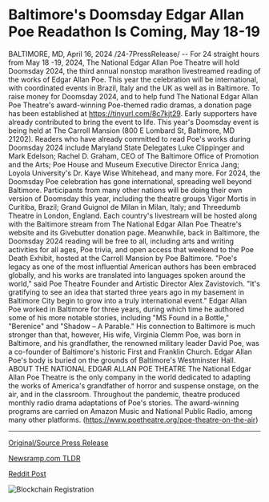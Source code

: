# Baltimore's Doomsday Edgar Allan Poe Readathon Is Coming, May 18-19

BALTIMORE, MD, April 16, 2024 /24-7PressRelease/ -- For 24 straight hours from May 18 -19, 2024, The National Edgar Allan Poe Theatre will hold Doomsday 2024, the third annual nonstop marathon livestreamed reading of the works of Edgar Allan Poe. This year the celebration will be international, with coordinated events in Brazil, Italy and the UK as well as in Baltimore.  To raise money for Doomsday 2024, and to help fund The National Edgar Allan Poe Theatre's award-winning Poe-themed radio dramas, a donation page has been established at https://tinyurl.com/8c7kjt29. Early supporters have already contributed to bring the event to life.  This year's Doomsday event is being held at The Carroll Mansion (800 E Lombard St, Baltimore, MD 21202). Readers who have already committed to read Poe's works during Doomsday 2024 include Maryland State Delegates Luke Clippinger and Mark Edelson; Rachel D. Graham, CEO of The Baltimore Office of Promotion and the Arts; Poe House and Museum Executive Director Enrica Jang; Loyola University's Dr. Kaye Wise Whitehead, and many more.  For 2024, the Doomsday Poe celebration has gone international, spreading well beyond Baltimore. Participants from many other nations will be doing their own version of Doomsday this year, including the theatre groups Vigor Mortis in Curitiba, Brazil; Grand Guignol de Milan in Milan, Italy; and Threedumb Theatre in London, England. Each country's livestream will be hosted along with the Baltimore stream from The National Edgar Allan Poe Theatre's website and its Givebutter donation page.  Meanwhile, back in Baltimore, the Doomsday 2024 reading will be free to all, including arts and writing activities for all ages, Poe trivia, and open access that weekend to the Poe Death Exhibit, hosted at the Carroll Mansion by Poe Baltimore.  "Poe's legacy as one of the most influential American authors has been embraced globally, and his works are translated into languages spoken around the world," said Poe Theatre Founder and Artistic Director Alex Zavistovich. "It's gratifying to see an idea that started three years ago in my basement in Baltimore City begin to grow into a truly international event."   Edgar Allan Poe worked in Baltimore for three years, during which time he authored some of his more notable stories, including "MS Found in a Bottle," "Berenice" and "Shadow – A Parable." His connection to Baltimore is much stronger than that, however, His wife, Virginia Clemm Poe, was born in Baltimore, and his grandfather, the renowned military leader David Poe, was a co-founder of Baltimore's historic First and Franklin Church. Edgar Allan Poe's body is buried on the grounds of Baltimore's Westminster Hall.  ABOUT THE NATIONAL EDGAR ALLAN POE THEATRE  The National Edgar Allan Poe Theatre is the only company in the world dedicated to adapting the works of America's grandfather of horror and suspense onstage, on the air, and in the classroom. Throughout the pandemic, theatre produced monthly radio drama adaptations of Poe's stories. The award-winning programs are carried on Amazon Music and National Public Radio, among many other platforms. (https://www.poetheatre.org/poe-theatre-on-the-air) 

---

[Original/Source Press Release](https://www.24-7pressrelease.com/press-release/510068/baltimores-doomsday-edgar-allan-poe-readathon-is-coming-may-18-19)
                    

[Newsramp.com TLDR](https://newsramp.com/curated-news/national-edgar-allan-poe-theatre-to-host-doomsday-2024-international-livestream-event/4930bb1e79909a10bce1ee8c025e9eb4) 

 



[Reddit Post](https://www.reddit.com/r/BookNews/comments/1c59ykh/national_edgar_allan_poe_theatre_to_host_doomsday/) 



![Blockchain Registration](https://cdn.newsramp.app/24-7PressRelease/qrcode/244/16/odorgUMv.webp)